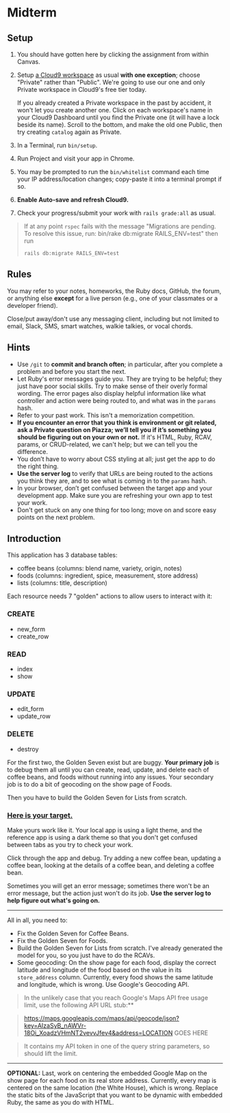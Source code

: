 # Midterm

## Setup

 1. You should have gotten here by clicking the assignment from within Canvas.
 1. Setup [a Cloud9 workspace](https://guides.firstdraft.com/getting-started-with-cloud-9.html) as usual **with one exception**; choose "Private" rather than "Public". We're going to use our one and only Private workspace in Cloud9's free tier today.

    If you already created a Private workspace in the past by accident, it won't let you create another one. Click on each workspace's name in your Cloud9 Dashboard until you find the Private one (it will have a lock beside its name). Scroll to the bottom, and make the old one Public, then try creating `catalog` again as Private.

 1. In a Terminal, run `bin/setup`.
 1. Run Project and visit your app in Chrome.
 1. You may be prompted to run the `bin/whitelist` command each time your IP address/location changes; copy-paste it into a terminal prompt if so.
 1. **Enable Auto-save and refresh Cloud9.**
 1. Check your progress/submit your work with `rails grade:all` as usual.

> If at any point `rspec` fails with the message "Migrations are pending. To resolve this issue, run: bin/rake db:migrate RAILS_ENV=test" then run
>
> `rails db:migrate RAILS_ENV=test`

## Rules

You may refer to your notes, homeworks, the Ruby docs, GitHub, the forum, or anything else **except** for a live person (e.g., one of your classmates or a developer friend).

Close/put away/don't use any messaging client, including but not limited to email, Slack, SMS, smart watches, walkie talkies, or vocal chords.

## Hints

 - Use `/git` to **commit and branch often**; in particular, after you complete a problem and before you start the next.
 - Let Ruby's error messages guide you. They are trying to be helpful; they just have poor social skills. Try to make sense of their overly formal wording. The error pages also display helpful information like what controller and action were being routed to, and what was in the `params` hash.
 - Refer to your past work. This isn't a memorization competition.
 - **If you encounter an error that you think is environment or git related, ask a Private question on Piazza; we’ll tell you if it’s something you should be figuring out on your own or not.** If it's HTML, Ruby, RCAV, params, or CRUD-related, we can't help; but we can tell you the difference.
 - You don’t have to worry about CSS styling at all; just get the app to do the right thing.
 - **Use the server log** to verify that URLs are being routed to the actions you think they are, and to see what is coming in to the `params` hash.
 - In your browser, don’t get confused between the target app and your development app. Make sure you are refreshing your own app to test your work.
 - Don't get stuck on any one thing for too long; move on and score easy points on the next problem.

## Introduction

This application has 3 database tables:

 - coffee beans (columns: blend name, variety, origin, notes)
 - foods (columns: ingredient, spice, measurement, store address)
 - lists (columns: title, description)

Each resource needs 7 "golden" actions to allow users to interact with it:

### CREATE

 - new_form
 - create_row

### READ

 - index
 - show

### UPDATE

 - edit_form
 - update_row

### DELETE

 - destroy

For the first two, the Golden Seven exist but are buggy. **Your primary job** is to debug them all until you can create, read, update, and delete each of coffee beans, and foods without running into any issues. Your secondary job is to do a bit of geocoding on the show page of Foods.

Then you have to build the Golden Seven for Lists from scratch.

### [Here is your target.](https://catalog-debug-target.herokuapp.com/)

Make yours work like it. Your local app is using a light theme, and the reference app is using a dark theme so that you don't get confused between tabs as you try to check your work.

Click through the app and debug. Try adding a new coffee bean, updating a coffee bean, looking at the details of a coffee bean, and deleting a coffee bean.

Sometimes you will get an error message; sometimes there won't be an error message, but the action just won't do its job. **Use the server log to help figure out what's going on.**

---

All in all, you need to:

 - Fix the Golden Seven for Coffee Beans.
 - Fix the Golden Seven for Foods.
 - Build the Golden Seven for Lists from scratch. I've already generated the model for you, so you just have to do the RCAVs.
 - Some geocoding: On the show page for each food, display the correct latitude and longitude of the food based on the value in its `store_address` column. Currently, every food shows the same latitude and longitude, which is wrong. Use Google's Geocoding API.

> In the unlikely case that you reach Google's Maps API free usage limit, use the following API URL stub:**

> https://maps.googleapis.com/maps/api/geocode/json?key=AIzaSyB_nAWVr-18Oi_XoadzVHmNT2vevvJfev4&address=LOCATION GOES HERE

> It contains my API token in one of the query string parameters, so should lift the limit.

---

**OPTIONAL:** Last, work on centering the embedded Google Map on the show page for each food on its real store address. Currently, every map is centered on the same location (the White House), which is wrong. Replace the static bits of the JavaScript that you want to be dynamic with embedded Ruby, the same as you do with HTML.
